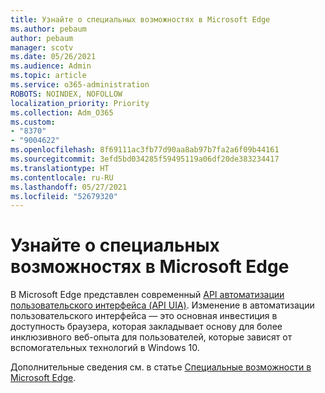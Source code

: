 ```yaml
---
title: Узнайте о специальных возможностях в Microsoft Edge
ms.author: pebaum
author: pebaum
manager: scotv
ms.date: 05/26/2021
ms.audience: Admin
ms.topic: article
ms.service: o365-administration
ROBOTS: NOINDEX, NOFOLLOW
localization_priority: Priority
ms.collection: Adm_O365
ms.custom:
- "8370"
- "9004622"
ms.openlocfilehash: 8f69111ac3fb77d90aa8ab97b7fa2a6f09b44161
ms.sourcegitcommit: 3efd5bd034285f59495119a06df20de383234417
ms.translationtype: HT
ms.contentlocale: ru-RU
ms.lasthandoff: 05/27/2021
ms.locfileid: "52679320"
---
```

# <a name="learn-about-accessibility-in-microsoft-edge"></a>Узнайте о специальных возможностях в Microsoft Edge

В Microsoft Edge представлен современный [API автоматизации пользовательского интерфейса (API UIA)](https://go.microsoft.com/fwlink/?linkid=2153423). Изменение в автоматизации пользовательского интерфейса — это основная инвестиция в доступность браузера, которая закладывает основу для более инклюзивного веб-опыта для пользователей, которые зависят от вспомогательных технологий в Windows 10. 

Дополнительные сведения см. в статье [Специальные возможности в Microsoft Edge](https://go.microsoft.com/fwlink/?linkid=2153512).
